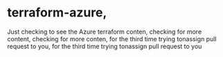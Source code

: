 # terraform-azure,





Just checking to see the Azure terraform conten, checking for more content, checking for more conten, for the third time trying tonassign pull request to you, for the third time trying tonassign pull request to you
